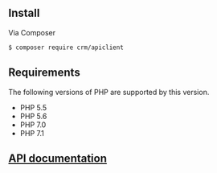 ## Install

Via Composer

``` bash
$ composer require crm/apiclient
```
## Requirements

The following versions of PHP are supported by this version.

* PHP 5.5
* PHP 5.6
* PHP 7.0
* PHP 7.1

## [API documentation](https://fboard.app/crm/doc/)
